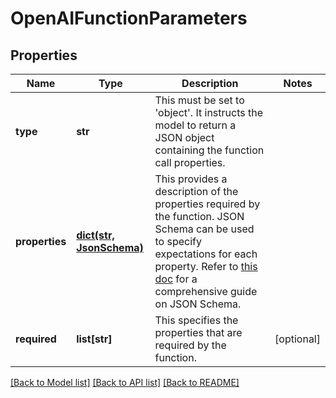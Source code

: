 # OpenAIFunctionParameters

## Properties
Name | Type | Description | Notes
------------ | ------------- | ------------- | -------------
**type** | **str** | This must be set to &#x27;object&#x27;. It instructs the model to return a JSON object containing the function call properties. | 
**properties** | [**dict(str, JsonSchema)**](JsonSchema.md) | This provides a description of the properties required by the function. JSON Schema can be used to specify expectations for each property. Refer to [this doc](https://ajv.js.org/json-schema.html#json-data-type) for a comprehensive guide on JSON Schema. | 
**required** | **list[str]** | This specifies the properties that are required by the function. | [optional] 

[[Back to Model list]](../README.md#documentation-for-models) [[Back to API list]](../README.md#documentation-for-api-endpoints) [[Back to README]](../README.md)

